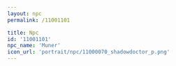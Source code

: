 ```yaml
---
layout: npc
permalink: /11001101

title: Npc
id: '11001101'
npc_name: 'Muner'
icon_url: 'portrait/npc/11000070_shadowdoctor_p.png'
---
```

